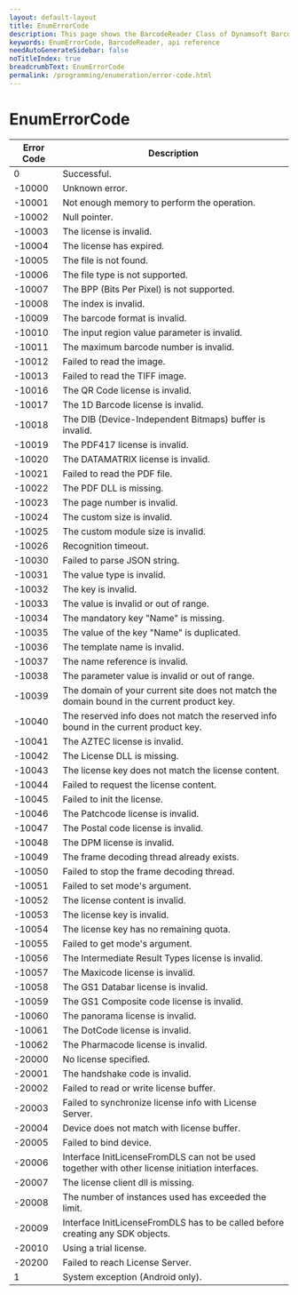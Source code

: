```yaml
---
layout: default-layout
title: EnumErrorCode
description: This page shows the BarcodeReader Class of Dynamsoft Barcode Reader JavaScript SDK.
keywords: EnumErrorCode, BarcodeReader, api reference
needAutoGenerateSidebar: false
noTitleIndex: true
breadcrumbText: EnumErrorCode
permalink: /programming/enumeration/error-code.html
---
```



# EnumErrorCode

| Error Code | Description |
| ---------- | ----------- |
| 0 | Successful. |
| -10000 | Unknown error. |
| -10001 | Not enough memory to perform the operation. |
| -10002 | Null pointer. |
| -10003 | The license is invalid. |
| -10004 | The license has expired. |
| -10005 | The file is not found. |
| -10006 | The file type is not supported. |
| -10007 | The BPP (Bits Per Pixel) is not supported. |
| -10008 | The index is invalid. |
| -10009 | The barcode format is invalid. |
| -10010 | The input region value parameter is invalid. |
| -10011 | The maximum barcode number is invalid. |
| -10012 | Failed to read the image. |
| -10013 | Failed to read the TIFF image. |
| -10016 | The QR Code license is invalid. |
| -10017 | The 1D Barcode license is invalid. |
| -10018 | The DIB (Device-Independent Bitmaps) buffer is invalid. |
| -10019 | The PDF417 license is invalid. |
| -10020 | The DATAMATRIX license is invalid. |
| -10021 | Failed to read the PDF file. |
| -10022 | The PDF DLL is missing. |
| -10023 | The page number is invalid. |
| -10024 | The custom size is invalid. |
| -10025 | The custom module size is invalid. |
| -10026 | Recognition timeout. |
| -10030 | Failed to parse JSON string. |
| -10031 | The value type is invalid. |
| -10032 | The key is invalid. |
| -10033 | The value is invalid or out of range. |
| -10034 | The mandatory key "Name" is missing. |
| -10035 | The value of the key "Name" is duplicated. |
| -10036 | The template name is invalid. |
| -10037 | The name reference is invalid. |
| -10038 | The parameter value is invalid or out of range. |
| -10039 | The domain of your current site does not match the domain bound in the current product key. |
| -10040 | The reserved info does not match the reserved info bound in the current product key. |
| -10041 | The AZTEC license is invalid. |
| -10042 | The License DLL is missing. |
| -10043 | The license key does not match the license content. |
| -10044 | Failed to request the license content. |
| -10045 | Failed to init the license. |
| -10046 | The Patchcode license is invalid. |
| -10047 | The Postal code license is invalid. |
| -10048 | The DPM license is invalid. |
| -10049 | The frame decoding thread already exists. |
| -10050 | Failed to stop the frame decoding thread. |
| -10051 | Failed to set mode's argument. |
| -10052 | The license content is invalid. |
| -10053 | The license key is invalid. |
| -10054 | The license key has no remaining quota. |
| -10055 | Failed to get mode's argument. |
| -10056 | The Intermediate Result Types license is invalid. |
| -10057 | The Maxicode license is invalid. |
| -10058 | The GS1 Databar license is invalid. |
| -10059 | The GS1 Composite code license is invalid. |
| -10060 | The panorama license is invalid. |
| -10061 | The DotCode license is invalid. |
| -10062 | The Pharmacode license is invalid. |
| -20000 | No license specified. |
| -20001 | The handshake code is invalid. |
| -20002 | Failed to read or write license buffer. |
| -20003 | Failed to synchronize license info with License Server. |
| -20004 | Device does not match with license buffer. |
| -20005 | Failed to bind device. |
| -20006 | Interface InitLicenseFromDLS can not be used together with other license initiation interfaces. |
| -20007 | The license client dll is missing. |
| -20008 | The number of instances used has exceeded the limit. |
| -20009 | Interface InitLicenseFromDLS has to be called before creating any SDK objects. |
| -20010 | Using a trial license. |
| -20200 | Failed to reach License Server. |
| 1 | System exception (Android only). |
